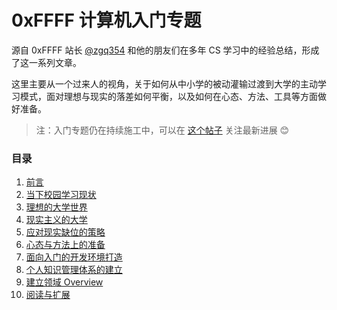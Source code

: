 
# 0xFFFF 计算机入门专题

源自 0xFFFF 站长 [@zgq354](https://github.com/zgq354) 和他的朋友们在多年 CS 学习中的经验总结，形成了这一系列文章。

这里主要从一个过来人的视角，关于如何从中小学的被动灌输过渡到大学的主动学习模式，面对理想与现实的落差如何平衡，以及如何在心态、方法、工具等方面做好准备。

> 注：入门专题仍在持续施工中，可以在 [这个帖子](https://0xffff.one/d/1545) 关注最新进展 😊

### 目录
1. [前言](/getting-started/intro)
2. [当下校园学习现状](/getting-started/current-situation)
3. [理想的大学世界](/getting-started/ideal-university)
4. [现实主义的大学](/getting-started/realist-university)
5. [应对现实缺位的策略](/getting-started/core-strategies)
6. [心态与方法上的准备](/getting-started/mental-preparation)
7. [面向入门的开发环境打造](/getting-started/build-env)
8. [个人知识管理体系的建立](/getting-started/knowledge-base)
9. [建立领域 Overview](/getting-started/build-overview)
10. [阅读与扩展](/getting-started/more-materials)
